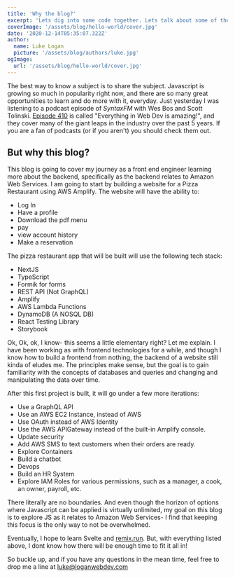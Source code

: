 ```yaml
---
title: 'Why the blog?'
excerpt: 'Lets dig into some code together. Lets talk about some of the great things happening in tech, including'
coverImage: '/assets/blog/hello-world/cover.jpg'
date: '2020-12-14T05:35:07.322Z'
author:
  name: Luke Logan
  picture: '/assets/blog/authors/luke.jpg'
ogImage:
  url: '/assets/blog/hello-world/cover.jpg'
---
```


The best way to know a subject is to share the subject. Javascript is growing so much in popularity right now, and there are so many great opportunities to learn and do more with it, everyday. Just yesterday I was listening to a podcast episode of _SyntaxFM_ with Wes Bos and Scott Tolinski. [Episode 410](https://syntax.fm/show/410/everything-in-web-dev-is-amazing) is called "Everything in Web Dev is amazing!", and they cover many of the giant leaps in the industry over the past 5 years. If you are a fan of podcasts (or if you aren't) you should check them out.

## But why this blog?

This blog is going to cover my journey as a front end engineer learning more about the backend, specifically as the backend relates to Amazon Web Services. I am going to start by building a website for a Pizza Restaurant using AWS Amplify. The website will have the ability to:

- Log In
- Have a profile
- Download the pdf menu
- pay
- view account history
- Make a reservation

The pizza restaurant app that will be built will use the following tech stack:

- NextJS
- TypeScript
- Formik for forms
- REST API (Not GraphQL)
- Amplify
- AWS Lambda Functions
- DynamoDB (A NOSQL DB)
- React Testing Library
- Storybook

Ok, Ok, ok, I know- this seems a little elementary right? Let me explain. I have been working as with frontend technologies for a while, and though I know how to build a frontend from nothing, the backend of a website still kinda of eludes me. The principles make sense, but the goal is to gain familiarity with the concepts of databases and queries and changing and manipulating the data over time.

After this first project is built, it will go under a few more iterations:

- Use a GraphQL API
- Use an AWS EC2 Instance, instead of AWS
- Use OAuth instead of AWS Identity
- Use the AWS APIGateway instead of the built-in Amplify console.
- Update security
- Add AWS SMS to text customers when their orders are ready.
- Explore Containers
- Build a chatbot
- Devops
- Build an HR System
- Explore IAM Roles for various permissions, such as a manager, a cook, an owner, payroll, etc.

There literally are no boundaries. And even though the horizon of options where Javascript can be applied is virtually unlimited, my goal on this blog is to explore JS as it relates to Amazon Web Services- I find that keeping this focus is the only way to not be overwhelmed.

Eventually, I hope to learn Svelte and [remix.run](https://remix.run/). But, with everything listed above, I dont know how there will be enough time to fit it all in!

So buckle up, and if you have any questions in the mean time, feel free to drop me a line at <luke@loganwebdev.com>



